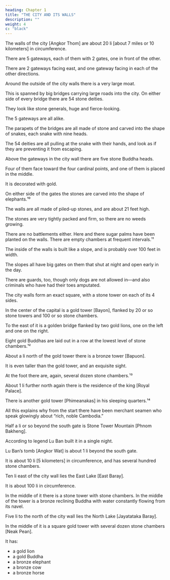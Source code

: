 ```yaml
---
heading: Chapter 1
title: "THE CITY AND ITS WALLS"
description: ""
weight: 4
c: "black"
---
```



The walls of the city [Angkor Thom] are about 20 li [about 7 miles or 10 kilometers] in circumference. 

There are 5 gateways, each of them with 2 gates, one in front of the other. 

There are 2 gateways facing east, and one gateway facing in each of the other directions.

Around the outside of the city walls there is a very large moat. 

This is spanned by big bridges carrying large roads into the city. On either side of every bridge there are 54 stone deities. 

They look like stone generals, huge and fierce-looking.

The 5 gateways are all alike. 

The parapets of the bridges are all made of stone and carved into the shape of snakes, each snake with nine heads. 

The 54 deities are all pulling at the snake with their hands, and look as if they are preventing it from escaping. 

Above the gateways in the city wall there are five stone Buddha heads. 

Four of them face toward the four cardinal points, and one of them is placed in the middle. 

It is decorated with gold. 

On either side of the gates the stones are carved into the shape of elephants.¹⁰

The walls are all made of piled-up stones, and are about 21 feet high.

The stones are very tightly packed and firm, so there are no weeds growing. 

There are no battlements either. Here and there sugar palms have been planted on the walls. There are empty chambers at frequent intervals.¹¹

The inside of the walls is built like a slope, and is probably over 100 feet in width. 

The slopes all have big gates on them that shut at night and open early in the day. 

There are guards, too, though only dogs are not allowed in—and also criminals who have had their toes amputated.

The city walls form an exact square, with a stone tower on each of its 4 sides.

In the center of the capital is a gold tower [Bayon], flanked by 20 or so stone towers and 100 or so stone chambers.

To the east of it is a golden bridge flanked by two gold lions, one on the left and one on the right.

Eight gold Buddhas are laid out in a row at the lowest level of stone chambers.¹²

About a li north of the gold tower there is a bronze tower [Bapuon]. 

It is even taller than the gold tower, and an exquisite sight. 

At the foot there are, again, several dozen stone chambers.¹³

About 1 li further north again there is the residence of the king [Royal Palace]. 

There is another gold tower [Phimeanakas] in his sleeping quarters.¹⁴

All this explains why from the start there have been merchant seamen who speak glowingly about “rich, noble Cambodia.”

Half a li or so beyond the south gate is Stone Tower Mountain [Phnom Bakheng]. 

According to legend Lu Ban built it in a single night. 

Lu Ban’s tomb [Angkor Wat] is about 1 li beyond the south gate. 

It is about 10 li [5 kilometers] in circumference, and has several hundred stone chambers.

Ten li east of the city wall lies the East Lake [East Baray]. 

It is about 100 li in circumference. 

In the middle of it there is a stone tower with stone chambers. In the middle of the tower is a bronze reclining Buddha with water constantly flowing from its navel. 

Five li to the north of the city wall lies the North Lake [Jayatataka Baray]. 

In the middle of it is a square gold tower with several dozen stone chambers [Neak Pean]. 

It has:
- a gold lion
- a gold Buddha
- a bronze elephant
- a bronze cow
- a bronze horse
